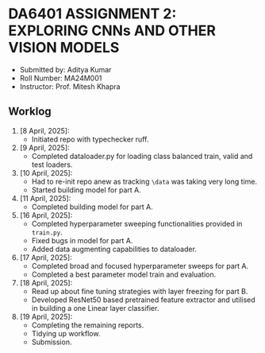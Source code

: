# DA6401 ASSIGNMENT 2: EXPLORING CNNs AND OTHER VISION MODELS

- Submitted by: Aditya Kumar
- Roll Number: MA24M001
- Instructor: Prof. Mitesh Khapra

## Worklog

1. [8 April, 2025]:
    - Initiated repo with typechecker ruff.
2. [9 April, 2025]:
    - Completed dataloader.py for loading class balanced train, valid and test loaders.
3. [10 April, 2025]:
    - Had to re-init repo anew as tracking `\data` was taking very long time.
    - Started building model for part A.
4. [11 April, 2025]:
    - Completed building model for part A.
5. [16 April, 2025]:
    - Completed hyperparameter sweeping functionalities provided in `train.py`.
    - Fixed bugs in model for part A.
    - Added data augmenting capabilities to dataloader.
6. [17 April, 2025]:
    - Completed broad and focused hyperparameter sweeps for part A.
    - Completed a best parameter model train and evaluation.
7. [18 April, 2025]:
    - Read up about fine tuning strategies with layer freezing for part B.
    - Developed ResNet50 based pretrained feature extractor and utilised in building a one Linear layer classifier.
8. [19 April, 2025]:
    - Completing the remaining reports.
    - Tidying up workflow.
    - Submission.

